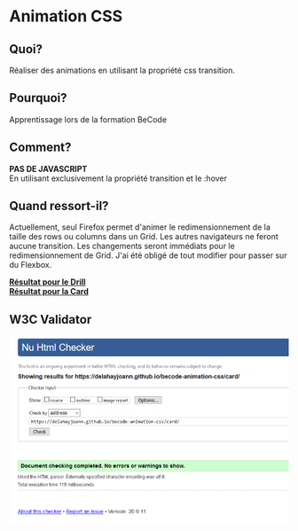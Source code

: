 # Animation CSS

## Quoi?
Réaliser des animations en utilisant la propriété css transition.

## Pourquoi?
Apprentissage lors de la formation BeCode

## Comment?
__PAS DE JAVASCRIPT__ <br>
En utilisant exclusivement la propriété transition et le :hover<br>

## Quand ressort-il?
Actuellement, seul Firefox permet d'animer le redimensionnement de la taille des rows ou columns dans un Grid.
Les autres navigateurs ne feront aucune transition. Les changements seront immédiats pour le redimensionnement de Grid.
J'ai été obligé de tout modifier pour passer sur du Flexbox.

[__Résultat pour le Drill__](https://delahayjoann.github.io/becode-animation-css/drill/)<br>
[__Résultat pour la Card__](https://delahayjoann.github.io/becode-animation-css/card/)

## W3C Validator

![](./card/assets/img/w3cvalid.png)
